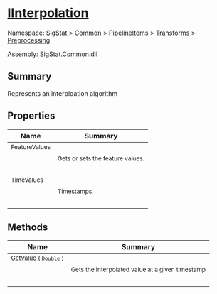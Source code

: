 # [IInterpolation](./IInterpolation.md)

Namespace: [SigStat]() > [Common](./../../../README.md) > [PipelineItems]() > [Transforms]() > [Preprocessing](./README.md)

Assembly: SigStat.Common.dll

## Summary
Represents an interploation algorithm

## Properties

| Name | Summary | 
| --- | --- | 
| <sub>FeatureValues</sub><p>&nbsp;</p>| <sub>Gets or sets the feature values.</sub>| <br>
| <sub>TimeValues</sub><p>&nbsp;</p>| <sub>Timestamps</sub>| <br>


## Methods

| Name | Summary | 
| --- | --- | 
| <sub>[GetValue](./Methods/IInterpolation-100663762.md) ( [`Double`](https://docs.microsoft.com/en-us/dotnet/api/System.Double) )</sub><p>&nbsp;</p>| <sub>Gets the interpolated value at a given timestamp</sub>| <br>


